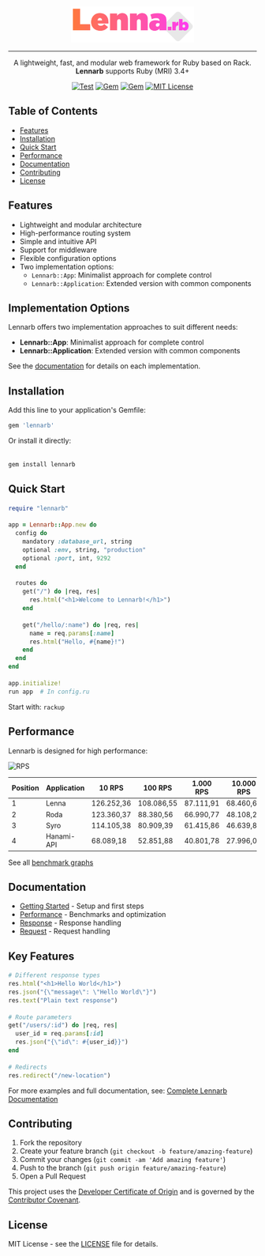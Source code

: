 <div align="center">
  <picture>
    <img alt="Lennarb" src="./logo/lennarb.svg" width="250">
  </picture>

---

A lightweight, fast, and modular web framework for Ruby based on Rack. **Lennarb** supports Ruby (MRI) 3.4+

[![Test](https://github.com/aristotelesbr/lennarb/actions/workflows/test.yaml/badge.svg)](https://github.com/aristotelesbr/lennarb/actions/workflows/test.yaml)
[![Gem](https://img.shields.io/gem/v/lennarb.svg)](https://rubygems.org/gems/lennarb)
[![Gem](https://img.shields.io/gem/dt/lennarb.svg)](https://rubygems.org/gems/lennarb)
[![MIT License](https://img.shields.io/:License-MIT-blue.svg)](https://tldrlegal.com/license/mit-license)

</div>

## Table of Contents

- [Features](#features)
- [Installation](#installation)
- [Quick Start](#quick-start)
- [Performance](#performance)
- [Documentation](#documentation)
- [Contributing](#contributing)
- [License](#license)

## Features

- Lightweight and modular architecture
- High-performance routing system
- Simple and intuitive API
- Support for middleware
- Flexible configuration options
- Two implementation options:
  - `Lennarb::App`: Minimalist approach for complete control
  - `Lennarb::Application`: Extended version with common components

## Implementation Options

Lennarb offers two implementation approaches to suit different needs:

- **Lennarb::App**: Minimalist approach for complete control
- **Lennarb::Application**: Extended version with common components

See the [documentation](https://aristotelesbr.github.io/lennarb/guides/getting-started/index) for details on each implementation.

## Installation

Add this line to your application's Gemfile:

```ruby
gem 'lennarb'
```

Or install it directly:

```bash

gem install lennarb
```

## Quick Start

```ruby
require "lennarb"

app = Lennarb::App.new do
  config do
    mandatory :database_url, string
    optional :env, string, "production"
    optional :port, int, 9292
  end

  routes do
    get("/") do |req, res|
      res.html("<h1>Welcome to Lennarb!</h1>")
    end

    get("/hello/:name") do |req, res|
      name = req.params[:name]
      res.html("Hello, #{name}!")
    end
  end
end

app.initialize!
run app  # In config.ru
```

Start with: `rackup`

## Performance

Lennarb is designed for high performance:

![RPS](https://raw.githubusercontent.com/aristotelesbr/lennarb/main/benchmark/rps.png)

| Position | Application | 10 RPS     | 100 RPS    | 1.000 RPS | 10.000 RPS |
| -------- | ----------- | ---------- | ---------- | --------- | ---------- |
| 1        | Lenna       | 126.252,36 | 108.086,55 | 87.111,91 | 68.460,64  |
| 2        | Roda        | 123.360,37 | 88.380,56  | 66.990,77 | 48.108,29  |
| 3        | Syro        | 114.105,38 | 80.909,39  | 61.415,86 | 46.639,81  |
| 4        | Hanami-API  | 68.089,18  | 52.851,88  | 40.801,78 | 27.996,00  |

See all [benchmark graphs](https://github.com/aristotelesbr/lennarb/blob/main/benchmark)

## Documentation

- [Getting Started](https://aristotelesbr.github.io/lennarb/guides/getting-started/index) - Setup and first steps
- [Performance](https://aristotelesbr.github.io/lennarb/guides/performance/index.html) - Benchmarks and optimization
- [Response](https://aristotelesbr.github.io/lennarb/guides/response/index.html) - Response handling
- [Request](https://aristotelesbr.github.io/lennarb/guides/request/index.html) - Request handling

## Key Features

```ruby
# Different response types
res.html("<h1>Hello World</h1>")
res.json("{\"message\": \"Hello World\"}")
res.text("Plain text response")

# Route parameters
get("/users/:id") do |req, res|
  user_id = req.params[:id]
  res.json("{\"id\": #{user_id}}")
end

# Redirects
res.redirect("/new-location")
```

For more examples and full documentation, see:
[Complete Lennarb Documentation](https://aristotelesbr.github.io/lennarb/guides/getting-started/index)

## Contributing

1. Fork the repository
2. Create your feature branch (`git checkout -b feature/amazing-feature`)
3. Commit your changes (`git commit -am 'Add amazing feature'`)
4. Push to the branch (`git push origin feature/amazing-feature`)
5. Open a Pull Request

This project uses the [Developer Certificate of Origin](https://developercertificate.org/) and is governed by the [Contributor Covenant](https://www.contributor-covenant.org/).

## License

MIT License - see the [LICENSE](LICENSE) file for details.
